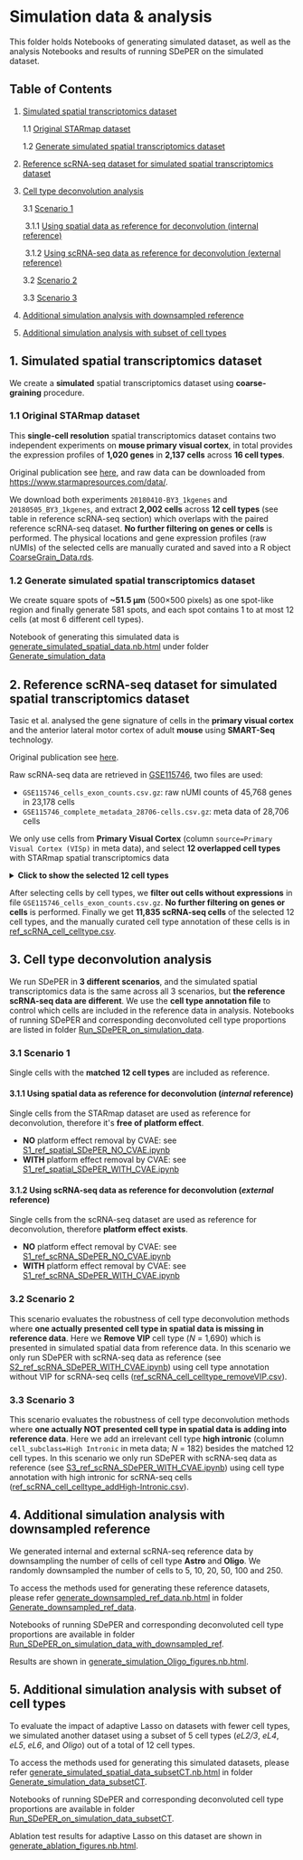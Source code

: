 # Simulation data & analysis
This folder holds Notebooks of generating simulated dataset, as well as the analysis Notebooks and results of running SDePER on the simulated dataset.

## Table of Contents

1. [Simulated spatial transcriptomics dataset](#1-simulated-spatial-transcriptomics-dataset)

   1.1 [Original STARmap dataset](#11-original-starmap-dataset)

   1.2 [Generate simulated spatial transcriptomics dataset](#12-generate-simulated-spatial-transcriptomics-dataset)

2. [Reference scRNA-seq dataset for simulated spatial transcriptomics dataset](#2-reference-scrna-seq-dataset-for-simulated-spatial-transcriptomics-dataset)

3. [Cell type deconvolution analysis](#3-cell-type-deconvolution-analysis)

   3.1 [Scenario 1](#31-Scenario-1)

   ​	3.1.1 [Using spatial data as reference for deconvolution (internal reference)](#311-using-spatial-data-as-reference-for-deconvolution-internal-reference)

   ​    3.1.2 [Using scRNA-seq data as reference for deconvolution (external reference)](#312-using-scrna-seq-data-as-reference-for-deconvolution-external-reference)

   3.2 [Scenario 2](#32-Scenario-2)

   3.3 [Scenario 3](#33-Scenario-3)

4. [Additional simulation analysis with downsampled reference](#4-additional-simulation-analysis-with-downsampled-reference)

5. [Additional simulation analysis with subset of cell types](#5-additional-simulation-analysis-with-subset-of-cell-types)

## 1. Simulated spatial transcriptomics dataset

We create a **simulated** spatial transcriptomics dataset using **coarse-graining** procedure.

### 1.1 Original STARmap dataset

This **single-cell resolution** spatial transcriptomics dataset contains two independent experiments on **mouse primary visual cortex**, in total provides the expression profiles of **1,020 genes** in **2,137 cells** across **16 cell types**.

Original publication see [here](https://www.science.org/doi/10.1126/science.aat5691), and raw data can be downloaded from https://www.starmapresources.com/data/.

We download both experiments `20180410-BY3_1kgenes` and `20180505_BY3_1kgenes`, and extract **2,002 cells** across **12 cell types** (see table in reference scRNA-seq section) which overlaps with the paired reference scRNA-seq dataset. **No further filtering on genes or cells** is performed. The physical locations and gene expression profiles (raw nUMIs) of the selected cells are manually curated and saved into a R object [CoarseGrain_Data.rds](Generate_simulation_data/CoarseGrain_Data.rds).

### 1.2 Generate simulated spatial transcriptomics dataset

We create square spots of **~51.5 μm** (500×500 pixels) as one spot-like region and finally generate 581 spots, and each spot contains 1 to at most 12 cells (at most 6 different cell types).

Notebook of generating this simulated data is [generate_simulated_spatial_data.nb.html](https://rawcdn.githack.com/az7jh2/SDePER_Analysis/c60dcb036816bd61b5a8b3752d473a5b591b52b6/Simulation/Generate_simulation_data/generate_simulated_spatial_data.nb.html) under folder [Generate_simulation_data](Generate_simulation_data)

## 2. Reference scRNA-seq dataset for simulated spatial transcriptomics dataset

Tasic et al. analysed the gene signature of cells in the **primary visual cortex** and the anterior lateral motor cortex of adult **mouse** using **SMART-Seq** technology.

Original publication see [here](https://doi.org/10.1038/s41586-018-0654-5).

Raw scRNA-seq data are retrieved in [GSE115746](https://www.ncbi.nlm.nih.gov/geo/query/acc.cgi?acc=GSE115746), two files are used:

* `GSE115746_cells_exon_counts.csv.gz`: raw nUMI counts of 45,768 genes in 23,178 cells
* `GSE115746_complete_metadata_28706-cells.csv.gz`: meta data of 28,706 cells

We only use cells from **Primary Visual Cortex** (column `source=Primary Visual Cortex (VISp)` in meta data), and select **12 overlapped cell types** with STARmap spatial transcriptomics data

<details>
    <summary><b>Click to show the selected 12 cell types</b></summary>
        <table>
    <thead>
      <tr>
        <th>Selected cell types in STARmap</th>
        <th>Full name</th>
        <th>Corresponding cell types in <i>cell_subclass</i> column in scRNA-seq meta data</th>
      </tr>
    </thead>
    <tbody>
      <tr>
        <td>Astro</td>
        <td>astrocytes</td>
        <td>Astro</td>
      </tr>
      <tr>
        <td>eL2/3</td>
        <td>excitatory neurons layer 2/3</td>
        <td>L2/3 IT</td>
      </tr>
      <tr>
        <td>eL4</td>
        <td>excitatory neurons layer 4</td>
        <td>L4</td>
      </tr>
      <tr>
        <td>eL5</td>
        <td>excitatory neurons layer 5</td>
        <td>L5 IT + L5 PT + NP</td>
      </tr>
      <tr>
        <td>eL6</td>
        <td>excitatory neurons layer 6</td>
        <td>L6 IT + L6 CT</td>
      </tr>
      <tr>
        <td>Endo</td>
        <td>endothelial</td>
        <td>Endo</td>
      </tr>
      <tr>
        <td>Micro</td>
        <td>microglia</td>
        <td>Macrophage (including Microglia Siglech &amp; PVM Mrc1 in <i>cell_cluster</i> column)</td>
      </tr>
      <tr>
        <td>Oligo</td>
        <td>oligodendrocyte</td>
        <td>Oligo</td>
      </tr>
      <tr>
        <td>PVALB</td>
        <td>Pvalb-positive cell</td>
        <td>Pvalb</td>
      </tr>
      <tr>
        <td>Smc</td>
        <td>smooth muscle cell</td>
        <td>SMC</td>
      </tr>
      <tr>
        <td>SST</td>
        <td>Sst neuron</td>
        <td>Sst</td>
      </tr>
      <tr>
        <td>VIP</td>
        <td>Vip inhibitory neuron</td>
        <td>Vip</td>
      </tr>
    </tbody>
    </table>
</details>

After selecting cells by cell types, we **filter out cells without expressions** in file `GSE115746_cells_exon_counts.csv.gz`.  **No further filtering on genes or cells** is performed. Finally we get **11,835 scRNA-seq cells** of the selected 12 cell types, and the manually curated cell type annotation of these cells is in [ref_scRNA_cell_celltype.csv](Run_SDePER_on_simulation_data/Scenario_1/ref_scRNA_seq/ref_scRNA_cell_celltype.csv).

## 3. Cell type deconvolution analysis

We run SDePER in **3 different scenarios**, and the simulated spatial transcriptomics data is the same across all 3 scenarios, but **the reference scRNA-seq data are different**. We use the **cell type annotation file** to control which cells are included in the reference data in analysis. Notebooks of running SDePER and corresponding deconvoluted cell type proportions are listed in folder [Run_SDePER_on_simulation_data](Run_SDePER_on_simulation_data). 

### 3.1 Scenario 1

Single cells with the **matched 12 cell types** are included as reference.

#### 3.1.1 Using spatial data as reference for deconvolution (*internal* reference)

Single cells from the STARmap dataset are used as reference for deconvolution, therefore it's **free of platform effect**.

* **NO** platform effect removal by CVAE: see [S1_ref_spatial_SDePER_NO_CVAE.ipynb](Run_SDePER_on_simulation_data/Scenario_1/ref_spatial/S1_ref_spatial_SDePER_NO_CVAE.ipynb)
* **WITH** platform effect removal by CVAE: see [S1_ref_spatial_SDePER_WITH_CVAE.ipynb](Run_SDePER_on_simulation_data/Scenario_1/ref_spatial/S1_ref_spatial_SDePER_WITH_CVAE.ipynb)

#### 3.1.2 Using scRNA-seq data as reference for deconvolution (*external* reference)

Single cells from the scRNA-seq dataset are used as reference for deconvolution, therefore **platform effect exists**.

* **NO** platform effect removal by CVAE: see [S1_ref_scRNA_SDePER_NO_CVAE.ipynb](Run_SDePER_on_simulation_data/Scenario_1/ref_scRNA_seq/S1_ref_scRNA_SDePER_NO_CVAE.ipynb)
* **WITH** platform effect removal by CVAE: see [S1_ref_scRNA_SDePER_WITH_CVAE.ipynb](Run_SDePER_on_simulation_data/Scenario_1/ref_scRNA_seq/S1_ref_scRNA_SDePER_WITH_CVAE.ipynb)

### 3.2 Scenario 2

This scenario evaluates the robustness of cell type deconvolution methods where **one actually presented cell type in spatial data is missing in reference data**. Here we **Remove VIP** cell type (*N* = 1,690) which is presented in simulated spatial data from reference data. In this scenario we only run SDePER with scRNA-seq data as reference (see [S2_ref_scRNA_SDePER_WITH_CVAE.ipynb](Run_SDePER_on_simulation_data/Scenario_2/S2_ref_scRNA_SDePER_WITH_CVAE.ipynb)) using cell type annotation without VIP for scRNA-seq cells ([ref_scRNA_cell_celltype_removeVIP.csv](Run_SDePER_on_simulation_data/Scenario_2/ref_scRNA_cell_celltype_removeVIP.csv)).

### 3.3 Scenario 3

This scenario evaluates the robustness of cell type deconvolution methods where **one actually NOT presented cell type in spatial data is adding into reference data**. Here we add an irrelevant cell type **high intronic** (column `cell_subclass=High Intronic` in meta data; *N* = 182) besides the matched 12 cell types. In this scenario we only run SDePER with scRNA-seq data as reference (see  [S3_ref_scRNA_SDePER_WITH_CVAE.ipynb](Run_SDePER_on_simulation_data/Scenario_3/S3_ref_scRNA_SDePER_WITH_CVAE.ipynb)) using cell type annotation with high intronic for scRNA-seq cells ([ref_scRNA_cell_celltype_addHigh-Intronic.csv](Run_SDePER_on_simulation_data/Scenario_3/ref_scRNA_cell_celltype_addHigh-Intronic.csv)).

## 4. Additional simulation analysis with downsampled reference

We generated internal and external scRNA-seq reference data by downsampling the number of cells of cell type **Astro** and **Oligo**. We randomly downsampled the number of cells to 5, 10, 20, 50, 100 and 250.

To access the methods used for generating these reference datasets, please refer [generate_downsampled_ref_data.nb.html](https://rawcdn.githack.com/az7jh2/SDePER_Analysis/5dc5cf8a6d97237304017c260f96ed0d3e41cb51/Simulation/Generate_downsampled_ref_data/generate_downsampled_ref_data.nb.html) in folder [Generate_downsampled_ref_data](Generate_downsampled_ref_data).

Notebooks of running SDePER and corresponding deconvoluted cell type proportions are available in folder [Run_SDePER_on_simulation_data_with_downsampled_ref](Run_SDePER_on_simulation_data_with_downsampled_ref).

Results are shown in [generate_simulation_Oligo_figures.nb.html](https://rawcdn.githack.com/az7jh2/SDePER_Analysis/3d98724031f1b09489089444b8ec946d1748a434/Figures/Simulation/generate_simulation_Oligo_figures.nb.html).

## 5. Additional simulation analysis with subset of cell types

To evaluate the impact of adaptive Lasso on datasets with fewer cell types, we simulated another dataset using a subset of 5 cell types (*eL2/3*, *eL4*, *eL5*, *eL6*, and *Oligo*) out of a total of 12 cell types.

To access the methods used for generating this simulated datasets, please refer [generate_simulated_spatial_data_subsetCT.nb.html](https://rawcdn.githack.com/az7jh2/SDePER_Analysis/ab7b78abe53a4c625b71ce9eb5ab96bf2b829c5c/Simulation/Generate_simulation_data_subsetCT/generate_simulated_spatial_data_subsetCT.nb.html) in folder [Generate_simulation_data_subsetCT](Generate_simulation_data_subsetCT).

Notebooks of running SDePER and corresponding deconvoluted cell type proportions are available in folder [Run_SDePER_on_simulation_data_subsetCT](Run_SDePER_on_simulation_data_subsetCT).

Ablation test results for adaptive Lasso on this dataset are shown in [generate_ablation_figures.nb.html](https://rawcdn.githack.com/az7jh2/SDePER_Analysis/ab7b78abe53a4c625b71ce9eb5ab96bf2b829c5c/Ablation/generate_ablation_figures.nb.html).
